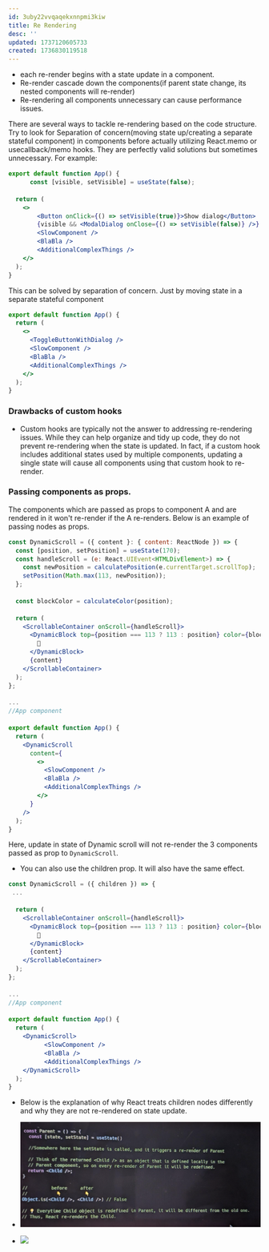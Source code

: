 ```yaml
---
id: 3uby22vvqaqekxnnpmi3kiw
title: Re Rendering
desc: ''
updated: 1737120605733
created: 1736830119518
---
```


- each re-render begins with a state update in a component. 
- Re-render cascade down the components(if parent state change, its nested components will re-render)
- Re-rendering all components unnecessary can cause performance issues.


There are several ways to tackle re-rendering based on the code structure. Try to look for Separation of concern(moving state up/creating a separate stateful component) in components before actually utilizing React.memo or usecallback/memo hooks. They are perfectly valid solutions but sometimes unnecessary. For example:

```jsx
export default function App() {
      const [visible, setVisible] = useState(false);

  return (
    <>
        <Button onClick={() => setVisible(true)}>Show dialog</Button>
        {visible && <ModalDialog onClose={() => setVisible(false)} />}      
        <SlowComponent />
        <BlaBla />
        <AdditionalComplexThings />
    </>
  );
}
```
This can be solved by separation of concern. Just by moving state in a separate stateful component
```jsx
export default function App() {
  return (
    <>
      <ToggleButtonWithDialog />
      <SlowComponent />
      <BlaBla />
      <AdditionalComplexThings />
    </>
  );
}
```

### Drawbacks of custom hooks

- Custom hooks are typically not the answer to addressing re-rendering issues. While they can help organize and tidy up code, they do not prevent re-rendering when the state is updated. In fact, if a custom hook includes additional states used by multiple components, updating a single state will cause all components using that custom hook to re-render.


### Passing components as props.
The components which are passed as props to component A and are rendered in it won't re-render if the A re-renders. 
Below is an example of passing nodes as props. 

```jsx
const DynamicScroll = ({ content }: { content: ReactNode }) => {
  const [position, setPosition] = useState(170);
  const handleScroll = (e: React.UIEvent<HTMLDivElement>) => {
    const newPosition = calculatePosition(e.currentTarget.scrollTop);
    setPosition(Math.max(113, newPosition));
  };

  const blockColor = calculateColor(position);

  return (
    <ScrollableContainer onScroll={handleScroll}>
      <DynamicBlock top={position === 113 ? 113 : position} color={blockColor}>
        🛒
      </DynamicBlock>
      {content}
    </ScrollableContainer>
  );
};

...
//App component

export default function App() {
  return (
    <DynamicScroll
      content={
        <>
          <SlowComponent />
          <BlaBla />
          <AdditionalComplexThings />
        </>
      }
    />
  );
}
```

Here, update in state of Dynamic scroll will not re-render the 3 components passed as prop to `DynamicScroll`.

- You can also use the children prop. It will also have the same effect.

```jsx
const DynamicScroll = ({ children }) => {
 ...

  return (
    <ScrollableContainer onScroll={handleScroll}>
      <DynamicBlock top={position === 113 ? 113 : position} color={blockColor}>
        🛒
      </DynamicBlock>
      {content}
    </ScrollableContainer>
  );
};

...
//App component

export default function App() {
  return (
    <DynamicScroll>
          <SlowComponent />
          <BlaBla />
          <AdditionalComplexThings />
    </DynamicScroll>
  );
}
```


- Below is the explanation of why React treats children nodes differently and why they are not re-rendered on state update.

- ![](/assets/images/2025-01-17-18-46-03.png)

- ![](/assets/images/2025-01-17-18-45-16.png)